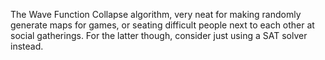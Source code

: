 The Wave Function Collapse algorithm, very neat for making randomly generate maps for games, or seating difficult people next to each other at social gatherings. For the latter though, consider just using a SAT solver instead.
